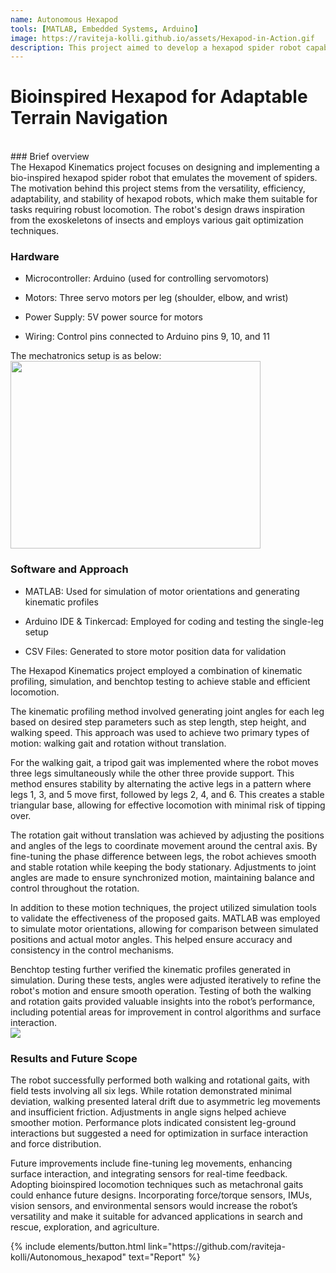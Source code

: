 ```yaml
---
name: Autonomous Hexapod
tools: [MATLAB, Embedded Systems, Arduino]
image: https://raviteja-kolli.github.io/assets/Hexapod-in-Action.gif
description: This project aimed to develop a hexapod spider robot capable of performing walking and rotation gaits using a kinematic profile-based approach. By generating joint angles for each leg at each step, the robot was designed to achieve stable and efficient locomotion
---
```


# Bioinspired Hexapod for Adaptable Terrain Navigation
<br>
### Brief overview
<br>
The Hexapod Kinematics project focuses on designing and implementing a bio-inspired hexapod spider robot that emulates the movement of spiders. The motivation behind this project stems from the versatility, efficiency, adaptability, and stability of hexapod robots, which make them suitable for tasks requiring robust locomotion. The robot's design draws inspiration from the exoskeletons of insects and employs various gait optimization techniques.
<br>

### Hardware
* Microcontroller: Arduino (used for controlling servomotors)

* Motors: Three servo motors per leg (shoulder, elbow, and wrist)

* Power Supply: 5V power source for motors

* Wiring: Control pins connected to Arduino pins 9, 10, and 11

The mechatronics setup is as below:
<br>
<img src="{{ site.url }}{{ site.baseurl }}/assets/Mechatronics Setup.png" style="height: 300px; width:400px;"/>
<br>

### Software and Approach

* MATLAB: Used for simulation of motor orientations and generating kinematic profiles

* Arduino IDE & Tinkercad: Employed for coding and testing the single-leg setup

* CSV Files: Generated to store motor position data for validation


The Hexapod Kinematics project employed a combination of kinematic profiling, simulation, and benchtop testing to achieve stable and efficient locomotion.

The kinematic profiling method involved generating joint angles for each leg based on desired step parameters such as step length, step height, and walking speed. This approach was used to achieve two primary types of motion: walking gait and rotation without translation.

For the walking gait, a tripod gait was implemented where the robot moves three legs simultaneously while the other three provide support. This method ensures stability by alternating the active legs in a pattern where legs 1, 3, and 5 move first, followed by legs 2, 4, and 6. This creates a stable triangular base, allowing for effective locomotion with minimal risk of tipping over.

The rotation gait without translation was achieved by adjusting the positions and angles of the legs to coordinate movement around the central axis. By fine-tuning the phase difference between legs, the robot achieves smooth and stable rotation while keeping the body stationary. Adjustments to joint angles are made to ensure synchronized motion, maintaining balance and control throughout the rotation.

In addition to these motion techniques, the project utilized simulation tools to validate the effectiveness of the proposed gaits. MATLAB was employed to simulate motor orientations, allowing for comparison between simulated positions and actual motor angles. This helped ensure accuracy and consistency in the control mechanisms.

Benchtop testing further verified the kinematic profiles generated in simulation. During these tests, angles were adjusted iteratively to refine the robot's motion and ensure smooth operation. Testing of both the walking and rotation gaits provided valuable insights into the robot’s performance, including potential areas for improvement in control algorithms and surface interaction.
<br>
<img src="{{ site.url }}{{ site.baseurl }}/assets/Autonomous Hexapod.png"/>
<br>


### Results and Future Scope

The robot successfully performed both walking and rotational gaits, with field tests involving all six legs. While rotation demonstrated minimal deviation, walking presented lateral drift due to asymmetric leg movements and insufficient friction. Adjustments in angle signs helped achieve smoother motion. Performance plots indicated consistent leg-ground interactions but suggested a need for optimization in surface interaction and force distribution.

Future improvements include fine-tuning leg movements, enhancing surface interaction, and integrating sensors for real-time feedback. Adopting bioinspired locomotion techniques such as metachronal gaits could enhance future designs. Incorporating force/torque sensors, IMUs, vision sensors, and environmental sensors would increase the robot’s versatility and make it suitable for advanced applications in search and rescue, exploration, and agriculture.

<p class="text-center">
{% include elements/button.html link="https://github.com/raviteja-kolli/Autonomous_hexapod" text="Report" %}
</p>
